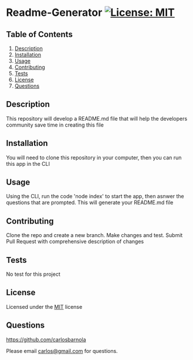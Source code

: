 
  # Readme-Generator [![License: MIT](https://img.shields.io/badge/License-MIT-yellow.svg)](https://opensource.org/licenses/MIT)
  ## Table of Contents
  1. [Description](#Description)
  2. [Installation](#Installation)
  3. [Usage](#Usage)
  4. [Contributing](#Contributing)
  5. [Tests](#Tests)
  6. [License](#License)
  7. [Questions](#Questions)
  ## Description
  This repository will develop a README.md file that will help the developers community save time in creating this file
  ## Installation
  You will need to clone this repository in your computer, then you can run this app in the CLI
  ## Usage
  Using the CLI, run the code 'node index' to start the app, then asnwer the questions that are prompted. This will generate your README.md file
  ## Contributing
   Clone the repo and create a new branch. Make changes and test. Submit Pull Request with comprehensive description of changes
  ## Tests
  No test for this project
  ## License
  Licensed under the [MIT](https://opensource.org/licenses/MIT)  license
    
  ## Questions
  https://github.com/carlosbarnola

  Please email carlos@gmail.com for questions.
  